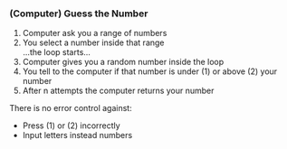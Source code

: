 ### (Computer) Guess the Number
1. Computer ask you a range of numbers
2. You select a number inside that range <br/>
...the loop starts...<br/>
3. Computer gives you a random number inside the loop
4. You tell to the computer if that number is under (1) or above (2) your number
5. After n attempts the computer returns your number

There is no error control against:
- Press (1) or (2) incorrectly
- Input letters instead numbers
